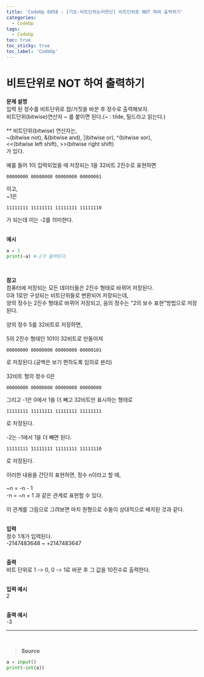 ```yaml
---
title: 'CodeUp 6058 : [기초-비트단위논리연산] 비트단위로 NOT 하여 출력하기'
categories:
  - CodeUp
tags:
  - CodeUp
toc: true
toc_sticky: true
toc_label: 'CodeUp'
---
```


# 비트단위로 NOT 하여 출력하기

**문제 설명**  
입력 된 정수를 비트단위로 참/거짓을 바꾼 후 정수로 출력해보자.  
비트단위(bitwise)연산자 ~ 를 붙이면 된다.(~ : tilde, 틸드라고 읽는다.)  
<br>
\*\* 비트단위(bitwise) 연산자는,  
~(bitwise not), &(bitwise and), |(bitwise or), ^(bitwise xor),  
<<(bitwise left shift), >>(bitwise right shift)  
가 있다.  
<br>
예를 들어 1이 입력되었을 때 저장되는 1을 32비트 2진수로 표현하면

```
00000000 00000000 00000000 00000001
```

이고,  
~1은

```
11111111 11111111 11111111 11111110
```

가 되는데 이는 -2를 의미한다.  
<br>

**예시**

```python
a = 1
print(~a) #-2가 출력된다.
```

<br>

**참고**  
컴퓨터에 저장되는 모든 데이터들은 2진수 형태로 바뀌어 저장된다.  
0과 1로만 구성되는 비트단위들로 변환되어 저장되는데,  
양의 정수는 2진수 형태로 바뀌어 저장되고, 음의 정수는 "2의 보수 표현"방법으로 저장된다.  
<br>
양의 정수 5를 32비트로 저장하면,  
<br>
5의 2진수 형태인 101이 32비트로 만들어져

```
00000000 00000000 00000000 00000101
```

로 저장된다.(공백은 보기 편하도록 임의로 분리)  
<br>
32비트 형의 정수 0은

```
00000000 00000000 00000000 00000000
```

그리고 -1은 0에서 1을 더 빼고 32비트만 표시하는 형태로

```
11111111 11111111 11111111 11111111
```

로 저장된다.  
<br>
-2는 -1에서 1을 더 빼면 된다.

```
11111111 11111111 11111111 11111110
```

로 저장된다.  
<br>
이러한 내용을 간단히 표현하면, 정수 n이라고 할 때,  
<br>
~n = -n - 1  
-n = ~n + 1 과 같은 관계로 표현할 수 있다.  
<br>
이 관계를 그림으로 그려보면 마치 원형으로 수들이 상대적으로 배치된 것과 같다.  
<br>

**입력**  
정수 1개가 입력된다.  
-2147483648 ~ +2147483647  
<br>

**출력**  
비트 단위로 1 -> 0, 0 -> 1로 바꾼 후 그 값을 10진수로 출력한다.  
<br>

**입력 예시**  
2  
<br>

**출력 예시**  
-3

---

<br>

> **Source**

```python
a = input()
print(~int(a))
```
